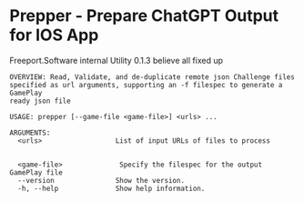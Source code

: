 #  Prepper - Prepare ChatGPT Output for IOS App

Freeport.Software internal Utility 
0.1.3 believe all fixed up 
```
OVERVIEW: Read, Validate, and de-duplicate remote json Challenge files 
specified as url arguments, supporting an -f filespec to generate a GamePlay
ready json file

USAGE: prepper [--game-file <game-file>] <urls> ...

ARGUMENTS:
  <urls>                  List of input URLs of files to process

 
  <game-file>              Specify the filespec for the output GamePlay file
  --version               Show the version.
  -h, --help              Show help information.
  ```
